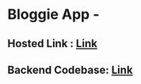 # Bloggie App - 

## Hosted Link : [Link](https://my-bloggie.web.app)
## Backend Codebase: [Link](https://github.com/rishab-4/bloggie-backend)